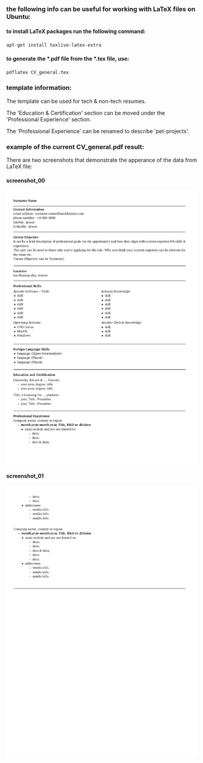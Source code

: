 ### the following info can be useful for working with LaTeX files on Ubuntu:

#### to install LaTeX packages run the following command:
<code>apt-get install texlive-latex-extra</code>


#### to generate the \*.pdf file from the \*.tex file, use:
<code>pdflatex CV_general.tex</code>

### template information:

<p>The template can be used for tech & non-tech resumes.</p>
<p>The 'Education & Certification' section can be moved under the 'Professional Experience' section.</p>
<p>The 'Professional Experience' can be renamed to describe 'pet-projects'.</p>

### example of the current CV_general.pdf result:

There are two screenshots that demonstrate the apperance of the data from LaTeX file:

#### screenshot_00
![screenshot_00](CV_general_00.png)
#### screenshot_01
![screenshot_01](CV_general_01.png)
